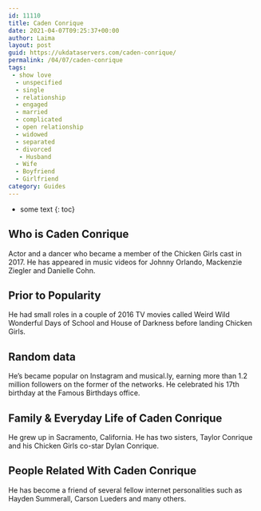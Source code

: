 ```yaml
---
id: 11110
title: Caden Conrique
date: 2021-04-07T09:25:37+00:00
author: Laima
layout: post
guid: https://ukdataservers.com/caden-conrique/
permalink: /04/07/caden-conrique
tags:
 - show love
  - unspecified
  - single
  - relationship
  - engaged
  - married
  - complicated
  - open relationship
  - widowed
  - separated
  - divorced
   - Husband
  - Wife
  - Boyfriend
  - Girlfriend
category: Guides
---
```


* some text
{: toc}


## Who is Caden Conrique
                  
                  
                  
Actor and a dancer who became a member of the Chicken Girls cast in 2017. He has appeared in music videos for Johnny Orlando, Mackenzie Ziegler and Danielle Cohn.  
                  
              
            
              
            
                
                
                
## Prior to Popularity
                  
                  
                  
He had small roles in a couple of 2016 TV movies called Weird Wild Wonderful Days of School and House of Darkness before landing Chicken Girls. 
                  
              
            
              
            
                
                
                
## Random data
                  
                  
                  
He&#8217;s became popular on Instagram and musical.ly, earning more than 1.2 million followers on the former of the networks. He celebrated his 17th birthday at the Famous Birthdays office.  
                  
              
            
              
            
                
                
                
## Family & Everyday Life of Caden Conrique
                  
                  
                  
He grew up in Sacramento, California. He has two sisters, Taylor Conrique and his Chicken Girls co-star Dylan Conrique. 
                  
              
            
              
            
                
                
                
## People Related With Caden Conrique
                  
                  
                  
He has become a friend of several fellow internet personalities such as Hayden Summerall, Carson Lueders and many others. 
                  
              
            
              
            
                
              
            
              
              
            
            
              
            
          
          
          